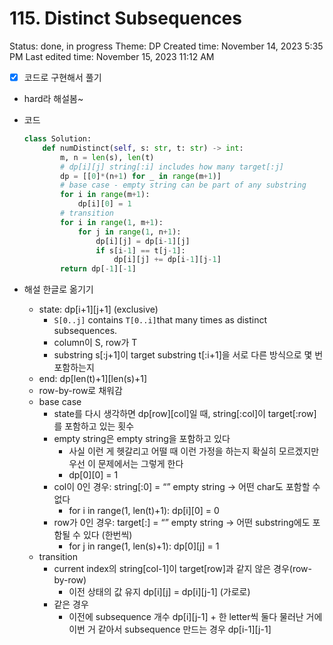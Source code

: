 # 115. Distinct Subsequences

Status: done, in progress
Theme: DP
Created time: November 14, 2023 5:35 PM
Last edited time: November 15, 2023 11:12 AM

- [x]  코드로 구현해서 풀기
- hard라 해설봄~
- 코드
    
    ```python
    class Solution:
        def numDistinct(self, s: str, t: str) -> int:
            m, n = len(s), len(t)
            # dp[i][j] string[:i] includes how many target[:j]
            dp = [[0]*(n+1) for _ in range(m+1)]
            # base case - empty string can be part of any substring 
            for i in range(m+1):
                dp[i][0] = 1 
            # transition
            for i in range(1, m+1):
                for j in range(1, n+1):
                    dp[i][j] = dp[i-1][j]
                    if s[i-1] == t[j-1]:
                        dp[i][j] += dp[i-1][j-1]
            return dp[-1][-1]
    ```
    
- 해설 한글로 옮기기
    - state: dp[i+1][j+1] (exclusive)
        - `S[0..j]` contains `T[0..i]`that many times as distinct subsequences.
        - column이 S, row가 T
        - substring s[:j+1]이 target substring t[:i+1]을 서로 다른 방식으로 몇 번 포함하는지
    - end: dp[len(t)+1][len(s)+1]
    - row-by-row로 채워감
    - base case
        - state를 다시 생각하면 dp[row][col]일 때, string[:col]이 target[:row]를 포함하고 있는 횟수
        - empty string은 empty string을 포함하고 있다
            - 사실 이런 게 헷갈리고 어떨 때 이런 가정을 하는지 확실히 모르겠지만 우선 이 문제에서는 그렇게 한다
            - dp[0][0] = 1
        - col이 0인 경우: string[:0] = “” empty string → 어떤 char도 포함할 수 없다
            - for i in range(1, len(t)+1): dp[i][0] = 0
        - row가 0인 경우: target[:] = “” empty string → 어떤 substring에도 포함될 수 있다 (한번씩)
            - for j in range(1, len(s)+1): dp[0][j] = 1
    - transition
        - current index의 string[col-1]이 target[row]과 같지 않은 경우(row-by-row)
            - 이전 상태의 값 유지 dp[i][j] = dp[i][j-1] (가로로)
        - 같은 경우
            - 이전에 subsequence 개수 dp[i][j-1] + 한 letter씩 둘다 물러난 거에 이번 거 같아서 subsequence 만드는 경우 dp[i-1][j-1]